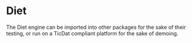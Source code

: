 # Diet
The Diet engine can be imported into other packages for the sake of their testing,
or run on a TicDat compliant platform for the sake of demoing.
